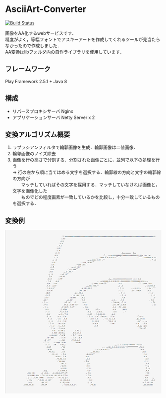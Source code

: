 # AsciiArt-Converter
[![Build Status](https://travis-ci.org/SoichiSumi/AsciiArtConverter-WebApp.svg?branch=master)](https://travis-ci.org/SoichiSumi/AsciiArtConverter-WebApp)


画像をAA化するwebサービスです．<br>
精度がよく，等幅フォントでアスキーアートを作成してくれるツールが見当たらなかったので作成しました．<br>
AA変換はlibフォルダ内の自作ライブラリを使用しています．


## フレームワーク
Play Framework 2.5.1 + Java 8

## 構成
+ リバースプロキシサーバ  Nginx
+ アプリケーションサーバ  Netty Server x 2

## 変換アルゴリズム概要
1. ラプラシアンフィルタで輪郭画像を生成．輪郭画像は二値画像．
2. 輪郭画像のノイズ除去
3. 画像を行の高さで分割する．分割された画像ごとに，並列で以下の処理を行う<br>
  → 行の左から順に当てはめる文字を選択する．輪郭線の方向と文字の輪郭線の方向が<br>
　　マッチしていればその文字を採用する．マッチしていなければ画像と，文字を画像化した<br>
　　ものでどの程度画素が一致しているかを比較し，十分一致しているものを選択する．

## 変換例
![image](sample.png)
